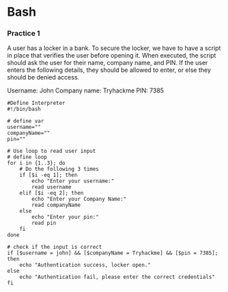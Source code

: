 # Bash

### Practice 1
A user has a locker in a bank. To secure the locker, we have to have a script in place that verifies the user before opening it. When executed, 
the script should ask the user for their name, company name, and PIN. If the user enters the following details, they should be allowed to enter, 
or else they should be denied access.

Username: John
Company name: Tryhackme
PIN: 7385

```
#Define Interpreter
#!/bin/bash

# define var
username=""
companyName=""
pin=""

# Use loop to read user input
# define loop
for i in {1..3}; do
    # Do the following 3 times
    if [$i -eq 1]; then
        echo "Enter your username:"
        read username
    elif [$i -eq 2]; then
        echo "Enter your Company Name:"
        read companyName
    else
        echo "Enter your pin:"
        read pin
    fi
done

# check if the input is correct
if [$username = john] && [$companyName = Tryhackme] && [$pin = 7385]; then
    echo "Authentication success, locker open."
else
    echo "Authentication fail, please enter the correct credentials"
fi




```
